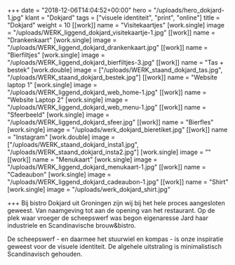 +++
date = "2018-12-06T14:04:52+00:00"
hero = "/uploads/hero_dokjard-1.jpg"
klant = "Dokjard"
tags = ["visuele identiteit", "print", "online"]
title = "Dokjard"
weight = 10
[[work]]
name = "Visitekaartjes"
[work.single]
image = "/uploads/WERK_liggend_dokjard_visitekaartje-1.jpg"
[[work]]
name = "Drankenkaart"
[work.single]
image = "/uploads/WERK_liggend_dokjard_drankenkaart.jpg"
[[work]]
name = "Bierfiltjes"
[work.single]
image = "/uploads/WERK_liggend_dokjard_bierfiltjes-3.jpg"
[[work]]
name = "Tas + bestek"
[work.double]
image = ["/uploads/WERK_staand_dokjard_tas.jpg", "/uploads/WERK_staand_dokjard_bestek.jpg"]
[[work]]
name = "Website laptop 1"
[work.single]
image = "/uploads/WERK_liggend_dokjard_web_home-1.jpg"
[[work]]
name = "Website Laptop 2"
[work.single]
image = "/uploads/WERK_liggend_dokjard_web_menu-1.jpg"
[[work]]
name = "Sfeerbeeld"
[work.single]
image = "/uploads/WERK_liggend_dokjard_sfeer.jpg"
[[work]]
name = "Bierfles"
[work.single]
image = "/uploads/werk_dokjard_bieretiket.jpg"
[[work]]
name = "Instagram"
[work.double]
image = ["/uploads/WERK_staand_dokjard_insta1.jpg", "/uploads/WERK_staand_dokjard_insta2.jpg"]
[work.single]
image = ""
[[work]]
name = "Menukaart"
[work.single]
image = "/uploads/WERK_liggend_dokjard_menukaart-1.jpg"
[[work]]
name = "Cadeaubon"
[work.single]
image = "/uploads/WERK_liggend_dokjard_cadeaubon-1.jpg"
[[work]]
name = "Shirt"
[work.single]
image = "/uploads/werk_dokjard_shirt.jpg"

+++
Bij bistro Dokjard uit Groningen zijn wij bij het hele proces aangesloten geweest. Van naamgeving tot aan de opening van het restaurant. Op de plek waar vroeger de scheepswerf was begon eigenaresse Jard haar industriele en Scandinavische brouw&bistro. 

De scheepswerf - en daarmee het stuurwiel en kompas - is onze inspiratie geweest voor de visuele identiteit. De algehele uitstraling is minimalistisch Scandinavisch gehouden.